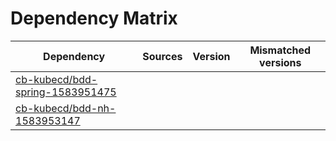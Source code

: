 # Dependency Matrix

Dependency | Sources | Version | Mismatched versions
---------- | ------- | ------- | -------------------
[cb-kubecd/bdd-spring-1583951475](https://github.com/cb-kubecd/bdd-spring-1583951475.git) |  | []() | 
[cb-kubecd/bdd-nh-1583953147](https://github.com/cb-kubecd/bdd-nh-1583953147.git) |  | []() | 

